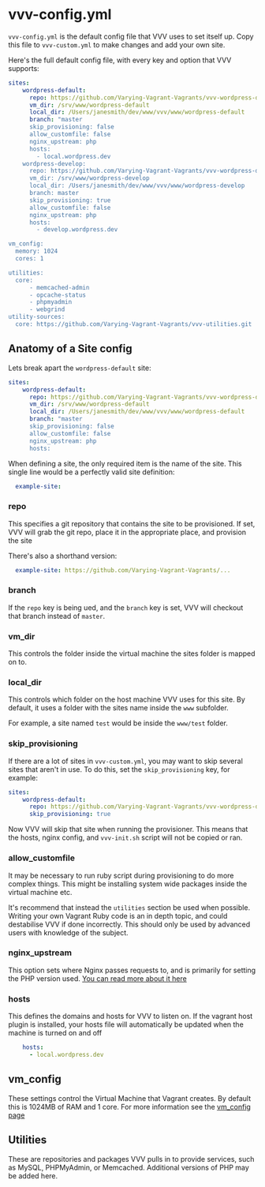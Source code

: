 # vvv-config.yml

`vvv-config.yml` is the default config file that VVV uses to set itself up. Copy this file to `vvv-custom.yml` to make changes and add your own site.

Here's the full default config file, with every key and option that VVV supports:

```yaml
sites:
    wordpress-default:
      repo: https://github.com/Varying-Vagrant-Vagrants/vvv-wordpress-default.git
      vm_dir: /srv/www/wordpress-default
      local_dir: /Users/janesmith/dev/www/vvv/www/wordpress-default
      branch: "master
      skip_provisioning: false
      allow_customfile: false
      nginx_upstream: php
      hosts:
        - local.wordpress.dev
    wordpress-develop:
      repo: https://github.com/Varying-Vagrant-Vagrants/vvv-wordpress-develop.git
      vm_dir: /srv/www/wordpress-develop
      local_dir: /Users/janesmith/dev/www/vvv/www/wordpress-develop
      branch: master
      skip_provisioning: true
      allow_customfile: false
      nginx_upstream: php
      hosts:
        - develop.wordpress.dev

vm_config:
  memory: 1024
  cores: 1

utilities:
  core:
      - memcached-admin
      - opcache-status
      - phpmyadmin
      - webgrind
utility-sources:
  core: https://github.com/Varying-Vagrant-Vagrants/vvv-utilities.git
```

## Anatomy of a Site config

Lets break apart the `wordpress-default` site:

```yaml
sites:
    wordpress-default:
      repo: https://github.com/Varying-Vagrant-Vagrants/vvv-wordpress-default.git
      vm_dir: /srv/www/wordpress-default
      local_dir: /Users/janesmith/dev/www/vvv/www/wordpress-default
      branch: "master
      skip_provisioning: false
      allow_customfile: false
      nginx_upstream: php
      hosts:
```

When defining a site, the only required item is the name of the site. This single line would be a perfectly valid site definition:

```yaml
  example-site:
```


### repo

This specifies a git repository that contains the site to be provisioned. If set, VVV will grab the git repo, place it in the appropriate place, and provision the site

There's also a shorthand version:

```yaml
  example-site: https://github.com/Varying-Vagrant-Vagrants/...
```

### branch

If the `repo` key is being ued, and the `branch` key is set, VVV will checkout that branch instead of `master`.

### vm_dir

This controls the folder inside the virtual machine the sites folder is mapped on to.

### local_dir

This controls which folder on the host machine VVV uses for this site. By default, it uses a folder with the sites name inside the `www` subfolder.

For example, a site named `test` would be inside the `www/test` folder.

### skip_provisioning

If there are a lot of sites in `vvv-custom.yml`, you may want to skip several sites that aren't in use. To do this, set the `skip_provisioning` key, for example:

```yaml
sites:
    wordpress-default:
      repo: https://github.com/Varying-Vagrant-Vagrants/vvv-wordpress-default.git
      skip_provisioning: true
```

Now VVV will skip that site when running the provisioner. This means that the hosts, nginx config, and `vvv-init.sh` script will not be copied or ran.

### allow_customfile

It may be necessary to run ruby script during provisioning to do more complex things. This might be installing system wide packages inside the virtual machine etc.

It's recommend that instead the `utilities` section be used when possible. Writing your own Vagrant Ruby code is an in depth topic, and could destabilise VVV if done incorrectly. This should only be used by advanced users with knowledge of the subject.

### nginx_upstream

This option sets where Nginx passes requests to, and is primarily for setting the PHP version used. [You can read more about it here](adding-a-new-site/changing-php-version.md)

### hosts

This defines the domains and hosts for VVV to listen on. If the vagrant host plugin is installed, your hosts file will automatically be updated when the machine is turned on and off

```yaml
    hosts:
      - local.wordpress.dev
```

## vm_config

These settings control the Virtual Machine that Vagrant creates. By default this is 1024MB of RAM and 1 core. For more information see the [vm_config page](vm_config.md)

## Utilities

These are repositories and packages VVV pulls in to provide services, such as MySQL, PHPMyAdmin, or Memcached. Additional versions of PHP may be added here.